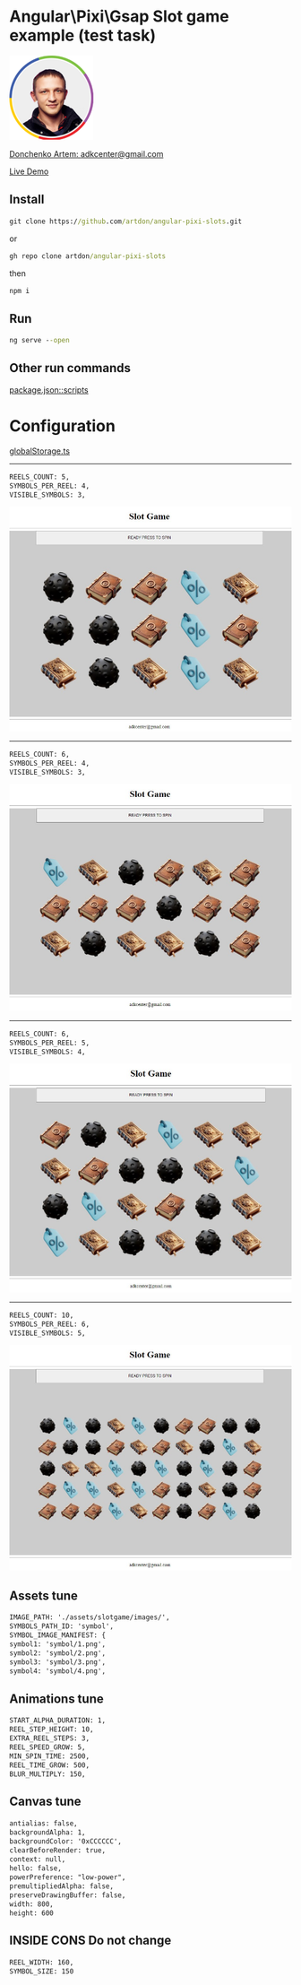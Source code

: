 # Angular\Pixi\Gsap Slot game example (test task)
![](screens/_ava.png)

[Donchenko Artem: adkcenter@gmail.com](mailto:adkcenter@gmail.com)

[Live Demo](https://fuzzy-disco-4r9vpvr66r2j9pr.github.dev/) 

## Install

```cmd
git clone https://github.com/artdon/angular-pixi-slots.git
```
or
```cmd
gh repo clone artdon/angular-pixi-slots
```
then
```cmd
npm i
```
## Run

```cmd
ng serve --open
```
## Other run commands

[package.json::scripts](package.json)

# Configuration
[globalStorage.ts](src/app/components/slotgame/servise/game/common/globalStorage.ts)

<hr>

```
REELS_COUNT: 5,
SYMBOLS_PER_REEL: 4,
VISIBLE_SYMBOLS: 3,
```

![](screens/screen1.jpg)

<hr>

```
REELS_COUNT: 6,
SYMBOLS_PER_REEL: 4,
VISIBLE_SYMBOLS: 3,
```

![](screens/screen2.jpg)

<hr>

```
REELS_COUNT: 6,
SYMBOLS_PER_REEL: 5,
VISIBLE_SYMBOLS: 4,
```

![](screens/screen3.jpg)

<hr>

```
REELS_COUNT: 10,
SYMBOLS_PER_REEL: 6,
VISIBLE_SYMBOLS: 5,
```

![](screens/screen4.jpg)

## Assets tune
```
IMAGE_PATH: './assets/slotgame/images/',
SYMBOLS_PATH_ID: 'symbol',
SYMBOL_IMAGE_MANIFEST: {
symbol1: 'symbol/1.png',
symbol2: 'symbol/2.png',
symbol3: 'symbol/3.png',
symbol4: 'symbol/4.png',
```

## Animations tune
```
START_ALPHA_DURATION: 1,
REEL_STEP_HEIGHT: 10,
EXTRA_REEL_STEPS: 3,
REEL_SPEED_GROW: 5,
MIN_SPIN_TIME: 2500,
REEL_TIME_GROW: 500,
BLUR_MULTIPLY: 150,
```

## Canvas tune
```
antialias: false,
backgroundAlpha: 1,
backgroundColor: '0xCCCCCC',
clearBeforeRender: true,
context: null,
hello: false,
powerPreference: "low-power",
premultipliedAlpha: false,
preserveDrawingBuffer: false,
width: 800,
height: 600
```

## INSIDE CONS Do not change
```
REEL_WIDTH: 160,
SYMBOL_SIZE: 150
```
